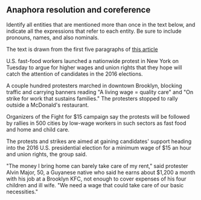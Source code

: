 Anaphora resolution and coreference
----------

Identify all entities that are mentioned more than once in the text
below, and indicate all the expressions that refer to each entity. Be
sure to include pronouns, names, and also nominals.

The text is drawn from the first five paragraphs of [this article](http://www.reuters.com/article/2015/11/10/us-usa-wages-protests-idUSKCN0SZ1KB20151110)

U.S. fast-food workers launched a nationwide protest in New York on Tuesday to argue for higher wages and union rights that they hope will catch the attention of candidates in the 2016 elections.

A couple hundred protesters marched in downtown Brooklyn, blocking traffic and carrying banners reading "A living wage = quality care" and "On strike for work that sustains families." The protesters stopped to rally outside a McDonald's restaurant.

Organizers of the Fight for $15 campaign say the protests will be followed by rallies in 500 cities by low-wage workers in such sectors as fast food and home and child care.

The protests and strikes are aimed at gaining candidates' support heading into the 2016 U.S. presidential election for a minimum wage of $15 an hour and union rights, the group said.

"The money I bring home can barely take care of my rent," said protester Alvin Major, 50, a Guyanese native who said he earns about $1,200 a month with his job at a Brooklyn KFC, not enough to cover expenses of his four children and ill wife. "We need a wage that could take care of our basic necessities."



